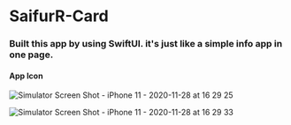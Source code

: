# SaifurR-Card


### Built this app by using SwiftUI. it's just like a simple info app in one page.  


#### App Icon 


![Simulator Screen Shot - iPhone 11 - 2020-11-28 at 16 29 25](https://user-images.githubusercontent.com/71902763/100526462-29709980-3197-11eb-9918-9b12e8c98f94.png)


![Simulator Screen Shot - iPhone 11 - 2020-11-28 at 16 29 33](https://user-images.githubusercontent.com/71902763/100526470-342b2e80-3197-11eb-83ff-73f037459c59.png)
